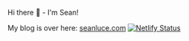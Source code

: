 Hi there :wave: - I'm Sean!

My blog is over here: <a href="https://seanluce.com">seanluce.com</a>
[![Netlify Status](https://api.netlify.com/api/v1/badges/603f37d4-b03e-4d34-af2e-c21c153b2b4f/deploy-status)](https://app.netlify.com/sites/seanluce/deploys)
